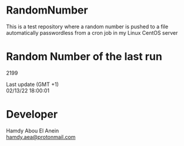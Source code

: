 # RandomNumber    
This is a test repository where a random number is pushed to a file automatically passwordless from a cron job in my Linux CentOS server    
# Random Number of the last run   
2199
      
Last update (GMT +1)    
02/13/22 18:00:01
# Developer    
Hamdy Abou El Anein   
hamdy.aea@protonmail.com
